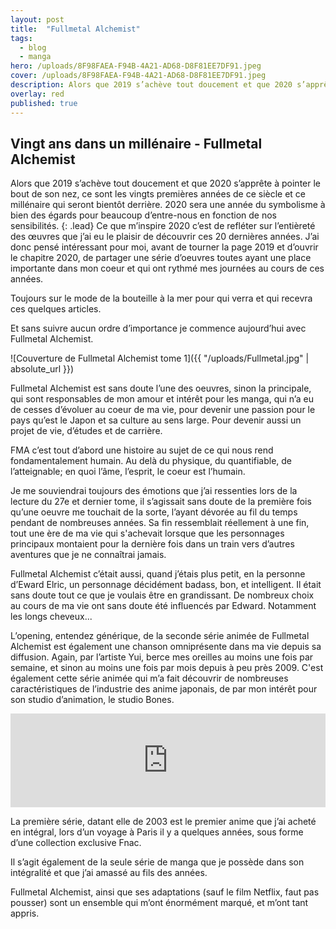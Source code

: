 ```yaml
---
layout: post
title:  "Fullmetal Alchemist"
tags:
  - blog
  - manga
hero: /uploads/8F98FAEA-F94B-4A21-AD68-D8F81EE7DF91.jpeg
cover: /uploads/8F98FAEA-F94B-4A21-AD68-D8F81EE7DF91.jpeg
description: Alors que 2019 s’achève tout doucement et que 2020 s’apprête à pointer le bout de son nez, ce sont les vingts premières années de ce siècle et ce millénaire qui seront bientôt derrière. 2020 sera une année du symbolisme à bien des égards pour beaucoup d’entre-nous en fonction de nos sensibilités[...]
overlay: red
published: true
---
```

## Vingt ans dans un millénaire - Fullmetal Alchemist

Alors que 2019 s’achève tout doucement et que 2020 s’apprête à pointer le bout de son nez, ce sont les vingts premières années de ce siècle et ce millénaire qui seront bientôt derrière. 2020 sera une année du symbolisme à bien des égards pour beaucoup d’entre-nous en fonction de nos sensibilités.
{: .lead}
Ce que m’inspire 2020 c’est de refléter sur l’entièreté des œuvres que j’ai eu le plaisir de découvrir ces 20 dernières années. J’ai donc pensé intéressant pour moi, avant de tourner la page 2019 et d’ouvrir le chapitre 2020, de partager une série d’oeuvres toutes ayant une place importante dans mon coeur et qui ont rythmé mes journées au cours de ces années.

Toujours sur le mode de la bouteille à la mer pour qui verra et qui recevra ces quelques articles.

Et sans suivre aucun ordre d’importance je commence aujourd’hui avec Fullmetal Alchemist.

![Couverture de Fullmetal Alchemist tome 1]({{ "/uploads/Fullmetal.jpg" | absolute_url }})

Fullmetal Alchemist est sans doute l’une des oeuvres, sinon la principale, qui sont responsables de mon amour et intérêt pour les manga, qui n’a eu de cesses d’évoluer au coeur de ma vie, pour devenir une passion pour le pays qu’est le Japon et sa culture au sens large. Pour devenir aussi un projet de vie,  d’études et de carrière.

FMA c’est tout d’abord une histoire au sujet de ce qui nous rend fondamentalement humain. Au delà du physique, du quantifiable, de l’atteignable; en quoi l’âme, l’esprit, le coeur est l’humain.

Je me souviendrai toujours des émotions que j’ai ressenties lors de la lecture du 27e et dernier tome, il s’agissait sans doute de la première fois qu’une oeuvre me touchait de la sorte, l’ayant dévorée au fil du temps pendant de nombreuses années. Sa fin ressemblait réellement à une fin, tout une ère de ma vie qui s'achevait lorsque que les personnages principaux montaient pour la dernière fois dans un train vers d’autres aventures que je ne connaîtrai jamais.

Fullmetal Alchemist c’était aussi, quand j’étais plus petit, en la personne d’Eward Elric, un personnage décidément badass, bon, et intelligent. Il était sans doute tout ce que je voulais être en grandissant. De nombreux choix au cours de ma vie ont sans doute été influencés par Edward. Notamment les longs cheveux...

L’opening, entendez générique, de la seconde série animée de Fullmetal Alchemist est également une chanson omniprésente dans ma vie depuis sa diffusion. Again, par l’artiste Yui, berce mes oreilles au moins une fois par semaine, et sinon au moins une fois par mois depuis à peu près 2009. C'est également cette série animée qui m’a fait découvrir de nombreuses caractéristiques de l’industrie des anime japonais, de par mon intérêt pour son studio d’animation, le studio Bones.


<iframe width="100%" height="auto" src="https://www.youtube.com/embed/2uq34TeWEdQ" frameborder="0" allow="accelerometer; autoplay; encrypted-media; gyroscope; picture-in-picture" allowfullscreen></iframe>

La première série, datant elle de 2003 est le premier anime que j’ai acheté en intégral, lors d’un voyage à Paris il y a quelques années, sous forme d’une collection exclusive Fnac.

Il s’agit également de la seule série de manga que je possède dans son intégralité et que j’ai amassé au fils des années.

Fullmetal Alchemist, ainsi que ses adaptations (sauf le film Netflix, faut pas pousser) sont un ensemble qui m’ont énormément marqué, et m’ont tant appris.
